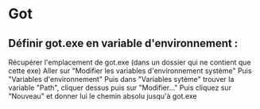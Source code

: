 # Got
## Définir got.exe en variable d'environnement :
Récupérer l'emplacement de got.exe (dans un dossier qui ne contient que cette exe)
Aller sur "Modifier les variables d'environnement système"
Puis "Variables d'environnement"
Puis dans "Variables sytème" trouver la variable "Path", cliquer dessus puis sur "Modifier..."
Puis cliquez sur "Nouveau" et donner lui le chemin absolu jusqu'à got.exe